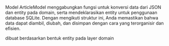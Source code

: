 Model ArticleModel menggabungkan fungsi untuk konversi data dari JSON dan entity pada domain, serta mendeklarasikan entity untuk penggunaan database SQLite. Dengan mengikuti struktur ini, Anda memastikan bahwa data dapat diambil, diubah, dan disimpan dengan cara yang terorganisir dan efisien.


dibuat berdasarkan bentuk entity pada layer domain